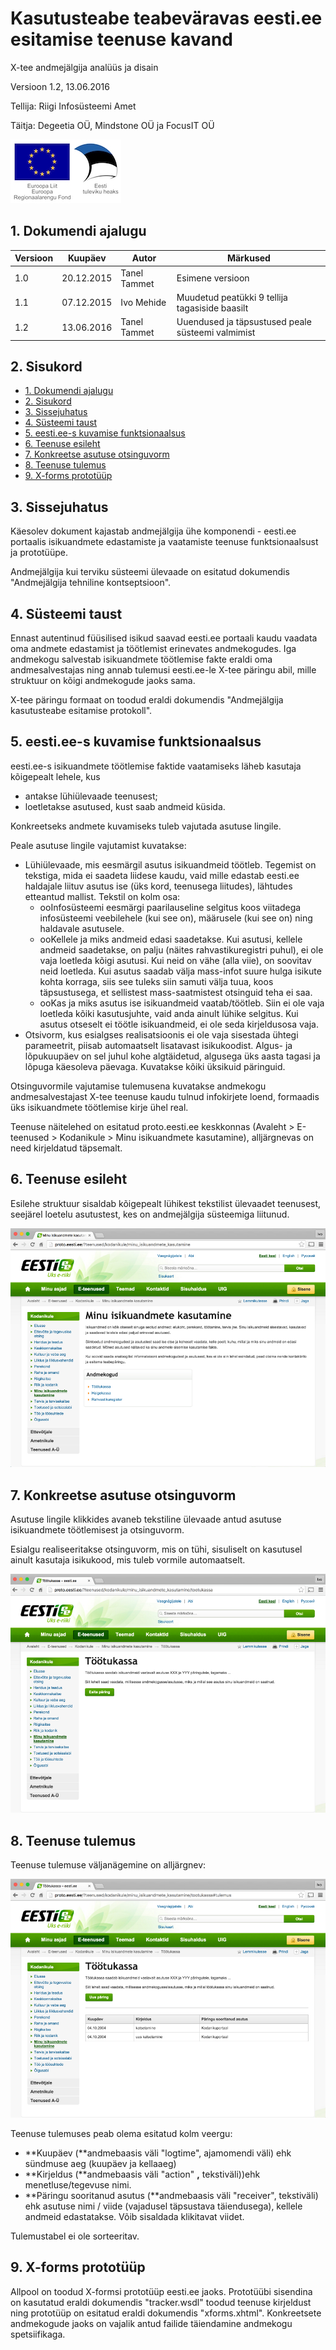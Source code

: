 # Kasutusteabe teabeväravas eesti.ee esitamise teenuse kavand

X-tee andmejälgija analüüs ja disain

Versioon 1.2, 13.06.2016

Tellija: Riigi Infosüsteemi Amet

Täitja: Degeetia OÜ, Mindstone OÜ ja FocusIT OÜ

![EL Regionaalarengu Fond](../img/EL_Regionaalarengu_Fond_horisontaalne.jpg)

## 1. Dokumendi ajalugu

| Versioon | Kuupäev | Autor | Märkused |
| --- | --- | --- | --- |
| 1.0 | 20.12.2015 | Tanel Tammet | Esimene versioon |
| 1.1 | 07.12.2015 | Ivo Mehide | Muudetud peatükki 9 tellija tagasiside baasilt |
| 1.2 | 13.06.2016 | Tanel Tammet | Uuendused ja täpsustused peale süsteemi valmimist


## 2. Sisukord

  * [1\. Dokumendi ajalugu](#1-dokumendi-ajalugu)
  * [2\. Sisukord](#2-sisukord)
  * [3\. Sissejuhatus](#3-sissejuhatus)
  * [4\. Süsteemi taust](#4-s%C3%BCsteemi-taust)
  * [5\. eesti\.ee\-s kuvamise funktsionaalsus](#5-eestiee-s-kuvamise-funktsionaalsus)
  * [6\. Teenuse esileht](#6-teenuse-esileht)
  * [7\. Konkreetse asutuse otsinguvorm](#7-konkreetse-asutuse-otsinguvorm)
  * [8\. Teenuse tulemus](#8-teenuse-tulemus)
  * [9\. X\-forms prototüüp](#9-x-forms-protot%C3%BC%C3%BCp)


## 3. Sissejuhatus

Käesolev dokument kajastab andmejälgija ühe komponendi - eesti.ee portaalis isikuandmete edastamiste ja vaatamiste teenuse funktsionaalsust ja prototüüpe.

Andmejälgija kui terviku süsteemi ülevaade on esitatud dokumendis "Andmejälgija tehniline kontseptsioon".

## 4. Süsteemi taust

Ennast autentinud füüsilised isikud saavad eesti.ee portaali kaudu vaadata oma andmete edastamist ja töötlemist erinevates andmekogudes. Iga andmekogu salvestab isikuandmete töötlemise fakte eraldi oma andmesalvestajas ning annab tulemusi eesti.ee-le X-tee päringu abil, mille struktuur on kõigi andmekogude jaoks sama.

X-tee päringu formaat on toodud eraldi dokumendis "Andmejälgija kasutusteabe esitamise protokoll".

## 5. eesti.ee-s kuvamise funktsionaalsus

eesti.ee-s isikuandmete töötlemise faktide vaatamiseks läheb kasutaja kõigepealt lehele, kus

- antakse lühiülevaade teenusest;
- loetletakse asutused, kust saab andmeid küsida.

Konkreetseks andmete kuvamiseks tuleb vajutada asutuse lingile.

Peale asutuse lingile vajutamist kuvatakse:

- Lühiülevaade, mis eesmärgil asutus isikuandmeid töötleb. Tegemist on tekstiga, mida ei saadeta liidese kaudu, vaid mille edastab eesti.ee haldajale liituv asutus ise (üks kord, teenusega liitudes), lähtudes etteantud mallist. Tekstil on kolm osa:
  - ooInfosüsteemi eesmärgi paarilauseline selgitus koos viitadega infosüsteemi veebilehele (kui see on), määrusele (kui see on) ning haldavale asutusele.
  - ooKellele ja miks andmeid edasi saadetakse. Kui asutusi, kellele andmeid saadetakse, on palju (näites rahvastikuregistri puhul), ei ole vaja loetleda kõigi asutusi. Kui neid on vähe (alla viie), on soovitav neid loetleda. Kui asutus saadab välja mass-infot suure hulga isikute kohta korraga, siis see tuleks siin samuti välja tuua, koos täpsustusega, et sellistest mass-saatmistest otsinguid teha ei saa.
  - ooKas ja miks asutus ise isikuandmeid vaatab/töötleb. Siin ei ole vaja loetleda kõiki kasutusjuhte, vaid anda ainult lühike selgitus. Kui asutus otseselt ei töötle isikuandmeid, ei ole seda kirjeldusosa vaja.
- Otsivorm, kus esialgses realisatsioonis ei ole vaja sisestada ühtegi parameetrit, piisab automaatselt lisatavast isikukoodist. Algus- ja lõpukuupäev on sel juhul kohe algtäidetud, algusega üks aasta tagasi ja lõpuga käesoleva päevaga. Kuvatakse kõiki üksikuid päringuid. 

Otsinguvormile vajutamise tulemusena kuvatakse andmekogu andmesalvestajast X-tee teenuse kaudu tulnud infokirjete loend,  formaadis üks isikuandmete töötlemise kirje ühel real.

Teenuse näitelehed on esitatud proto.eesti.ee keskkonnas (Avaleht > E-teenused > Kodanikule > Minu isikuandmete kasutamine), alljärgnevas on need kirjeldatud täpsemalt.

## 6. Teenuse esileht

Esilehe struktuur sisaldab kõigepealt lühikest tekstilist ülevaadet teenusest, seejärel loetelu asutustest, kes on andmejälgija süsteemiga liitunud.

![Teenuse esileht](../img/teenuse_esileht.png)

## 7. Konkreetse asutuse otsinguvorm

Asutuse lingile klikkides avaneb tekstiline ülevaade antud asutuse isikuandmete töötlemisest ja otsinguvorm.

Esialgu realiseeritakse otsinguvorm, mis on tühi, sisuliselt on kasutusel ainult kasutaja isikukood, mis tuleb vormile automaatselt.

![Teenuse otsivorm](../img/teenuse_otsivorm.png)

## 8. Teenuse tulemus

Teenuse tulemuse väljanägemine on alljärgnev:

![Teenuse tulemus](../img/teenuse_tulemus.png)

Teenuse tulemuses peab olema esitatud kolm veergu:

- **Kuupäev (**andmebaasis väli "logtime", ajamomendi väli) ehk sündmuse aeg (kuupäev ja kellaaeg)
- **Kirjeldus (**andmebaasis väli "action" **,** tekstiväli))ehk menetluse/tegevuse nimi.
- **Päringu sooritanud asutus (**andmebaasis väli "receiver", tekstiväli) ehk asutuse nimi / viide (vajadusel täpsustava täiendusega), kellele andmeid edastatakse. Võib sisaldada klikitavat viidet.

Tulemustabel ei ole sorteeritav.

## 9. X-forms prototüüp

Allpool on toodud X-formsi prototüüp eesti.ee jaoks. Prototüübi sisendina on kasutatud eraldi dokumendis "tracker.wsdl" toodud teenuse kirjeldust ning prototüüp on esitatud eraldi dokumendis "xforms.xhtml". Konkreetsete andmekogude jaoks on vajalik antud failide täiendamine andmekogu spetsiifikaga.

